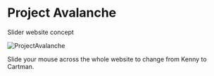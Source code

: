 # Project Avalanche

Slider website concept

![ProjectAvalanche](https://i.imgur.com/I4p2zxc.png)

Slide your mouse across the whole website to change from Kenny to Cartman.
